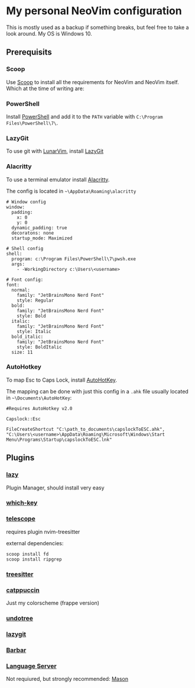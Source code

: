 
# My personal NeoVim configuration 

This is mostly used as a backup if something breaks, but feel free to take a look around. My OS is Windows 10.

## Prerequisits

### Scoop

Use [Scoop](https://scoop.sh/#/) to install all the requirements for NeoVim and NeoVim itself. Which at the time of writing are:

### PowerShell

Install [PowerShell](https://learn.microsoft.com/en-us/powershell/scripting/install/installing-powershell-on-windows?view=powershell-7.3) and add it to the ```PATH``` variable with ```C:\Program Files\PowerShell\7\```.

### LazyGit

To use git with [LunarVim](https://www.lunarvim.org/), install [LazyGit](https://github.com/jesseduffield/lazygit#installation)

### Alacritty

To use a terminal emulator install [Alacritty](https://alacritty.org/).

The config is located in ```~\AppData\Roaming\alacritty```

```
# Window config
window:
  padding:
    x: 0
    y: 0
  dynamic_padding: true
  decoratons: none
  startup_mode: Maximized

# Shell config
shell:
  program: c:\Program Files\PowerShell\7\pwsh.exe
  args:
    - -WorkingDirectory c:\Users\<username> 

# Font config:
font:
  normal:
    family: "JetBrainsMono Nerd Font"
    style: Regular
  bold:
    family: "JetBrainsMono Nerd Font"
    style: Bold
  italic:
    family: "JetBrainsMono Nerd Font"
    style: Italic
  bold_italic:
    family: "JetBrainsMono Nerd Font"
    style: BoldItalic
  size: 11
```

### AutoHotkey

To map Esc to Caps Lock, install [AutoHotKey](https://www.autohotkey.com/).

The mapping can be done with just this config in a ```.ahk``` file usually located in ```~\Documents\AutoHotKey```:

```
#Requires AutoHotkey v2.0

Capslock::Esc

FileCreateShortcut "C:\path_to_documents\capslockToESC.ahk", "C:\Users\<username>\AppData\Roaming\Microsoft\Windows\Start Menu\Programs\Startup\capslockToESC.lnk"
```

## Plugins

### [lazy](https://github.com/folke/lazy.nvim)

Plugin Manager, should install very easy

### [which-key](https://github.com/folke/which-key.nvim)

### [telescope](https://github.com/nvim-telescope/telescope.nvim)

requires plugin nvim-treesitter

external dependencies:

```
scoop install fd
scoop install ripgrep
```

### [treesitter](https://github.com/nvim-treesitter/nvim-treesitter)

### [catppuccin](https://github.com/catppuccin/nvim)

Just my colorscheme (frappe version)

### [undotree](https://github.com/mbbill/undotree)

### [lazygit](https://github.com/kdheepak/lazygit.nvim)

### [Barbar](https://github.com/romgrk/barbar.nvim)

### [Language Server](https://github.com/VonHeikemen/lsp-zero.nvim)

Not requiured, but strongly recommended: [Mason](https://github.com/williamboman/mason.nvim)

